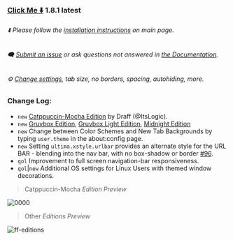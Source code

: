 ### [Click Me ⬇️](https://github.com/soulhotel/FF-ULTIMA/releases/download/1.8.1/ffultima1.8.1.zip) 1.8.1 latest

###### ⬇️ Please follow the [installation instructions](https://github.com/soulhotel/FF-ULTIMA#installation) on main page.

###### 🗨️ [Submit an issue](https://github.com/soulhotel/FF-ULTIMA/issues/new/choose) or ask questions not answered in [the Documentation](https://github.com/soulhotel/FF-ULTIMA/tree/main/doc).

###### ⚙️ [Change settings](https://github.com/soulhotel/FF-ULTIMA/blob/main/doc/Modification.md), tab size, no borders, spacing, autohiding, more.

### Change Log:
- `new` [Catppuccin-Mocha Edition](https://github.com/soulhotel/FF-ULTIMA/tree/main/theme/color-schemes/catppuccin-mocha) by Draff (@ItsLogic).
- `new` [Gruvbox Edition](https://github.com/soulhotel/FF-ULTIMA/tree/main/theme/color-schemes/gruvbox), [Gruvbox Light Edition](https://github.com/soulhotel/FF-ULTIMA/tree/main/theme/color-schemes/gruvbox-light), [Midnight Edition](https://github.com/soulhotel/FF-ULTIMA/tree/main/theme/color-schemes/midnight)
- `new` Change between Color Schemes and New Tab Backgrounds by typing `user.theme` in the about:config page.
- `new` Setting `ultima.xstyle.urlbar` provides an alternate style for the URL BAR - blending into the nav bar, with no box-shadow or border [#96](https://github.com/soulhotel/FF-ULTIMA/issues/96).
- `qol` Improvement to full screen navigation-bar responsiveness.
- `qol`|`new` Additional OS settings for Linux Users with themed window decorations.

> Catppuccin-Mocha *Edition Preview*

![0000](https://github.com/user-attachments/assets/138ea75c-d083-4d2c-8ab6-c7844e17a43b)

> Other *Editions Preview*

![ff-editions](https://github.com/user-attachments/assets/b7ca4a8c-1a8d-4f38-adae-be7a99b69e29)


